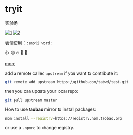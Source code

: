 # tryit
实验场

[![1]](#)  [![2]](#)

[1]: https://img.shields.io/github/languages/count/tatwd/tryit.svg
[2]: https://img.shields.io/github/languages/top/tatwd/tryit.svg

表情使用：`:emoji_word:`

:+1: :smile: :fire: :clap: :dog:

[more](https://tatwd.github.io/tryit/github_emojis/)

add a remote called `upstream` if you want to contribute it:
```bash
git remote add upstream https://github.com/tatwd/test.git
```
then you can update your local repo:
```bash
git pull upstream master
```

How to use **taobao** mirror to install packages:

```bash
npm install --registry=https://registry.npm.taobao.org
```

or use a `.npmrc` to change registry.
